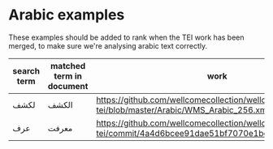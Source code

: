# Arabic examples

These examples should be added to rank when the TEI work has been merged, to make sure we're analysing arabic text correctly.

| search term | matched term in document | work                                                                                                          |
| ----------- | ------------------------ | ------------------------------------------------------------------------------------------------------------- |
| لكشف        | الكشف                    | https://github.com/wellcomecollection/wellcome-collection-tei/blob/master/Arabic/WMS_Arabic_256.xml           |
| عرف         | معرفت                    | https://github.com/wellcomecollection/wellcome-collection-tei/commit/4a4d6bcee91dae51bf7070e1bc20430e5c5b4f76 |
